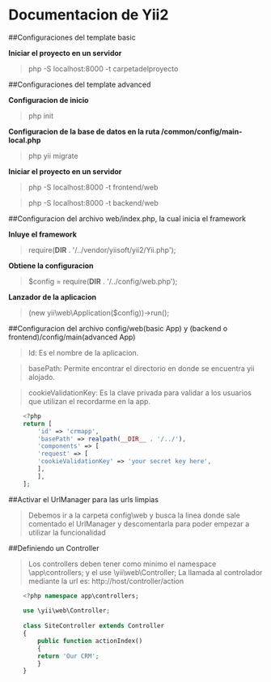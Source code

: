 # Documentacion de Yii2


##Configuraciones del template basic

**Iniciar el proyecto en un servidor**

> php -S localhost:8000 -t carpetadelproyecto

##Configuraciones del template advanced

**Configuracion de inicio**

> php init

**Configuracion de la base de datos en la ruta /common/config/main-local.php**

> php yii migrate

**Iniciar el proyecto en un servidor**

> php -S localhost:8000 -t frontend/web

> php -S localhost:8000 -t backend/web


##Configuracion del archivo web/index.php, la cual inicia el framework

**Inluye el framework**

> require(__DIR__ . '/../vendor/yiisoft/yii2/Yii.php');

**Obtiene la configuracion**

> $config = require(__DIR__ . '/../config/web.php');

**Lanzador de la aplicacion**

> (new yii\web\Application($config))->run();


##Configuracion del archivo config/web(basic App) y (backend o frontend)/config/main(advanced App)

> Id: Es el nombre de la aplicacion.

> basePath: Permite encontrar el directorio en donde se encuentra yii alojado.

> cookieValidationKey: Es la clave privada para validar a los usuarios que utilizan el recordarme en la app.

```php
    <?php
    return [
        'id' => 'crmapp',
        'basePath' => realpath(__DIR__ . '/../'),
        'components' => [
        'request' => [
        'cookieValidationKey' => 'your secret key here',
        ],
        ],
    ];
```

##Activar el UrlManager para las urls limpias

> Debemos ir a la carpeta config\web y busca la linea donde sale comentado el UrlManager y descomentarla para poder empezar a utilizar la funcionalidad


##Definiendo un Controller

> Los controllers deben tener como minimo el namespace \app\controllers; y el use \yii\web\Controller;
> La llamada al controlador mediante la url es: http://host/controller/action

```php
    <?php namespace app\controllers;
    
    use \yii\web\Controller;
    
    class SiteController extends Controller
    {
        public function actionIndex()
        {
        return 'Our CRM';
        }
    }
```



